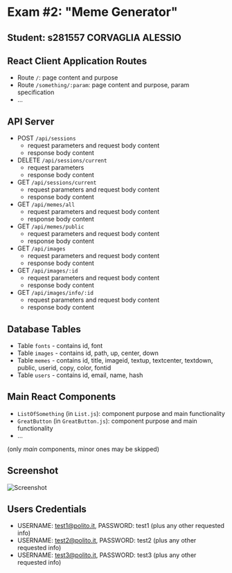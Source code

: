 # Exam #2: "Meme Generator"
## Student: s281557 CORVAGLIA ALESSIO

## React Client Application Routes

- Route `/`: page content and purpose
- Route `/something/:param`: page content and purpose, param specification
- ...

## API Server

- POST `/api/sessions`
  - request parameters and request body content
  - response body content
- DELETE `/api/sessions/current`
  - request parameters
  - response body content
- GET `/api/sessions/current`
  - request parameters and request body content
  - response body content
- GET `/api/memes/all`
  - request parameters and request body content
  - response body content
- GET `/api/memes/public`
  - request parameters and request body content
  - response body content
- GET `/api/images`
  - request parameters and request body content
  - response body content
- GET `/api/images/:id`
  - request parameters and request body content
  - response body content
- GET `/api/images/info/:id`
  - request parameters and request body content
  - response body content


## Database Tables

- Table `fonts` - contains id, font
- Table `images` - contains id, path, up, center, down
- Table `memes` - contains id, title, imageid, textup, textcenter, textdown, public, userid, copy, color, fontid
- Table `users` - contains id, email, name, hash


## Main React Components

- `ListOfSomething` (in `List.js`): component purpose and main functionality
- `GreatButton` (in `GreatButton.js`): component purpose and main functionality
- ...

(only _main_ components, minor ones may be skipped)

## Screenshot

![Screenshot](./img/screenshot.jpg)

## Users Credentials

- USERNAME: test1@polito.it, PASSWORD: test1 (plus any other requested info)
- USERNAME: test2@polito.it, PASSWORD: test2 (plus any other requested info)
- USERNAME: test3@polito.it, PASSWORD: test3 (plus any other requested info)
